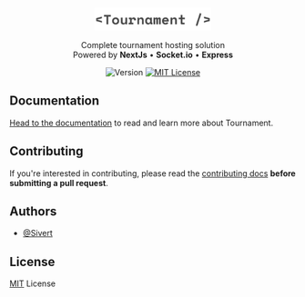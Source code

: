 <br/>

<p align="center">
    <picture>
      <source media="(prefers-color-scheme: dark)" srcset="docs/docs/public/logo-dark.svg">
      <img alt="Tournament logo" src="docs/docs/public/logo-light.svg" width="auto" height="40">
    </picture>
</p>

<p align="center">
  Complete tournament hosting solution<br />
  Powered by <b>NextJs</b> • <b>Socket.io</b> • <b>Express</b>
<p>

<p align="center">
    <picture>
      <source media="(prefers-color-scheme: dark)" srcset="https://img.shields.io/badge/version-0.0.1-black.svg?colorA=21262d&colorB=21262d&style=flat">
      <img alt="Version" src="https://img.shields.io/badge/version-0.0.1-black.svg?colorA=f6f8fa&colorB=f6f8fa&style=flat" />
    </picture>
  <a href="LICENSE">
    <picture>
      <source media="(prefers-color-scheme: dark)" srcset="https://img.shields.io/badge/license-MIT-blue?colorA=21262d&colorB=21262d&style=flat">
      <img src="https://img.shields.io/badge/license-MIT-blue?colorA=f6f8fa&colorB=f6f8fa&style=flat" alt="MIT License">
    </picture>
  </a>
</p>

## Documentation

[Head to the documentation](https://tournament.sivert.io/) to read and learn more about Tournament.

## Contributing

If you're interested in contributing, please read the [contributing docs](/.github/CONTRIBUTING.md) **before submitting a pull request**.

## Authors

- [@Sivert](https://github.com/SivertGullbergHansen)

## License

[MIT](/LICENSE) License